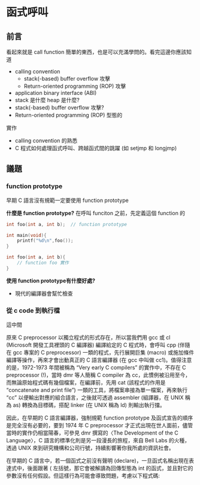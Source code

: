 # 函式呼叫

## 前言

看起來就是 call function 簡單的東西，也是可以充滿學問的。看完這邊你應該知道

- calling convention
  - stack(-based) buffer overflow 攻擊
  - Return-oriented programming (ROP) 攻擊
- application binary interface (ABI)
- stack 是什麼 heap 是什麼?
- stack(-based) buffer overflow 攻擊?
- Return-oriented programming (ROP) 型態的

實作

- calling convention 的熟悉
- C 程式如何處理函式呼叫、跨越函式間的跳躍 (如 setjmp 和 longjmp)

## 議題

### function prototype

早期 C 語言沒有規範一定要使用 function prototype

**什麼是 function prototype?**
在呼叫 funciton 之前，先定義這個 function 的

```c
int foo(int a, int b);  // function prototype

int main(void){
    printf("%d\n",foo());
}

int foo(int a, int b){
    // function foo 實作
}
```

**使用 function prototype有什麼好處?**

- 現代的編譯器會幫忙檢查

### 從 c code 到執行檔

這中間

原來 C preprocessor 以獨立程式的形式存在，所以當我們用 gcc 或 cl (Microsoft 開發工具裡頭的 C 編譯器) 編譯給定的 C 程式時，會呼叫 cpp (伴隨在 gcc 專案的 C preprocessor) 一類的程式，先行展開巨集 (macro) 或施加條件編譯等操作，再來才會出動真正的 C 語言編譯器 (在 gcc 中叫做 cc1)。值得注意的是，1972-1973 年間被稱為 “Very early C compilers” 的實作中，不存在 C preprocessor (!)，當時 dmr 等人簡稱 C compiler 為 cc，此慣例被沿用至今，而無論原始程式碼有幾個檔案，在編譯前，先用 cat (該程式的作用是 “concatenate and print file”) 一類的工具，將檔案串接為單一檔案，再來執行 “cc” 以便輸出對應的組合語言，之後就可透過 assembler (組譯器，在 UNIX 稱為 as) 轉換為目標碼，搭配 linker (在 UNIX 稱為 ld) 則輸出執行擋。

因此，在早期的 C 語言編譯器，強制規範 function prototype 及函式宣告的順序是完全沒有必要的，要到 1974 年 C preprocessor 才正式出現在世人面前，儘管當時的實作仍相當陽春，可參見 dmr 撰寫的〈The Development of the C Language〉，C 語言的標準化則是另一段漫長的旅程，來自 Bell Labs 的火種，透過 UNIX 來到研究機構和公司行號，持續影響著你我所處的資訊社會。

在早期的 C 語言中，若一個函式之前沒有聲明 (declare)，一旦函式名稱出現在表達式中，後面跟著 ( 左括號，那它會被解讀為回傳型態為 int 的函式，並且對它的參數沒有任何假設。但這樣行為可能會導致問題，考慮以下程式碼:
